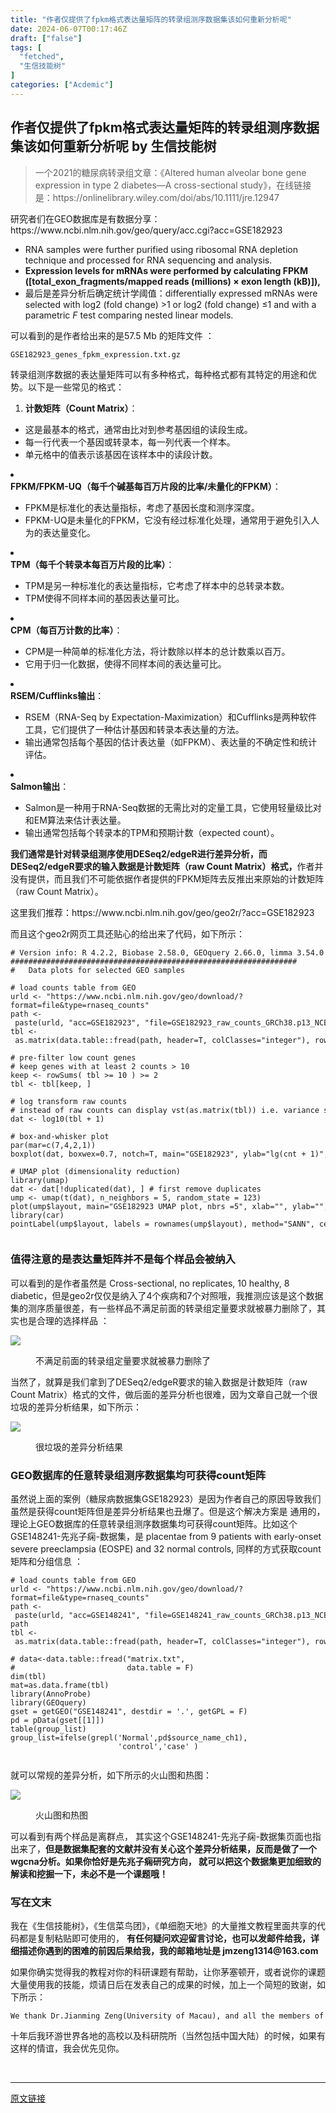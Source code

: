 ```yaml
---
title: "作者仅提供了fpkm格式表达量矩阵的转录组测序数据集该如何重新分析呢"
date: 2024-06-07T00:17:46Z
draft: ["false"]
tags: [
  "fetched",
  "生信技能树"
]
categories: ["Acdemic"]
---
```

作者仅提供了fpkm格式表达量矩阵的转录组测序数据集该如何重新分析呢 by 生信技能树
------
<div><section data-tool="mdnice编辑器" data-website="https://www.mdnice.com"><blockquote data-tool="mdnice编辑器"><span></span><p>一个2021的糖尿病转录组文章：《Altered human alveolar bone gene expression in type 2 diabetes—A cross-sectional study》，在线链接是：https://onlinelibrary.wiley.com/doi/abs/10.1111/jre.12947</p></blockquote><p data-tool="mdnice编辑器">研究者们在GEO数据库是有数据分享：https://www.ncbi.nlm.nih.gov/geo/query/acc.cgi?acc=GSE182923</p><ul data-tool="mdnice编辑器"><li><section>RNA samples were further purified using ribosomal RNA depletion technique and processed for RNA sequencing and analysis.</section></li><li><section><strong>Expression levels for mRNAs were performed by calculating FPKM ([total_exon_fragments/mapped reads (millions) × exon length (kB)]),</strong></section></li><li><section>最后是差异分析后确定统计学阈值：differentially expressed mRNAs were selected with log2 (fold change) &gt;1 or log2 (fold change) ≤1 and with a parametric <em>F</em> test comparing nested linear models.</section></li></ul><p data-tool="mdnice编辑器">可以看到的是作者给出来的是57.5 Mb 的矩阵文件 ：</p><pre data-tool="mdnice编辑器"><span></span><code>GSE182923_genes_fpkm_expression.txt.gz<br></code></pre><p data-tool="mdnice编辑器">转录组测序数据的表达量矩阵可以有多种格式，每种格式都有其特定的用途和优势。以下是一些常见的格式：</p><ol data-tool="mdnice编辑器"><li><section><strong>计数矩阵（Count Matrix）</strong>：</section></li></ol><ul><li><section>这是最基本的格式，通常由比对到参考基因组的读段生成。</section></li><li><section>每一行代表一个基因或转录本，每一列代表一个样本。</section></li><li><section>单元格中的值表示该基因在该样本中的读段计数。</section></li></ul><li><section><strong>FPKM/FPKM-UQ（每千个碱基每百万片段的比率/未量化的FPKM）</strong>：</section></li><ul><li><section>FPKM是标准化的表达量指标，考虑了基因长度和测序深度。</section></li><li><section>FPKM-UQ是未量化的FPKM，它没有经过标准化处理，通常用于避免引入人为的表达量变化。</section></li></ul><li><section><strong>TPM（每千个转录本每百万片段的比率）</strong>：</section></li><ul><li><section>TPM是另一种标准化的表达量指标，它考虑了样本中的总转录本数。</section></li><li><section>TPM使得不同样本间的基因表达量可比。</section></li></ul><li><section><strong>CPM（每百万计数的比率）</strong>：</section></li><ul><li><section>CPM是一种简单的标准化方法，将计数除以样本的总计数乘以百万。</section></li><li><section>它用于归一化数据，使得不同样本间的表达量可比。</section></li></ul><li><section><strong>RSEM/Cufflinks输出</strong>：</section></li><ul><li><section>RSEM（RNA-Seq by Expectation-Maximization）和Cufflinks是两种软件工具，它们提供了一种估计基因和转录本表达量的方法。</section></li><li><section>输出通常包括每个基因的估计表达量（如FPKM）、表达量的不确定性和统计评估。</section></li></ul><li><section><strong>Salmon输出</strong>：</section></li><ul><li><section>Salmon是一种用于RNA-Seq数据的无需比对的定量工具，它使用轻量级比对和EM算法来估计表达量。</section></li><li><section>输出通常包括每个转录本的TPM和预期计数（expected count）。</section></li></ul><p data-tool="mdnice编辑器"><span><strong>我们通常是针对转录组测序使用DESeq2/edgeR进行差异分析，而DESeq2/edgeR要求的输入数据是计数矩阵（raw Count Matrix）格式，</strong></span>作者并没有提供，而且我们不可能依据作者提供的FPKM矩阵去反推出来原始的计数矩阵（raw Count Matrix）。</p><p data-tool="mdnice编辑器">这里我们推荐：https://www.ncbi.nlm.nih.gov/geo/geo2r/?acc=GSE182923</p><p data-tool="mdnice编辑器">而且这个geo2r网页工具还贴心的给出来了代码，如下所示：</p><pre data-tool="mdnice编辑器"><span></span><code><span># Version info: R 4.2.2, Biobase 2.58.0, GEOquery 2.66.0, limma 3.54.0</span><br><span>################################################################</span><br><span>#   Data plots for selected GEO samples</span><br><br><span># load counts table from GEO</span><br>urld &lt;- <span>"https://www.ncbi.nlm.nih.gov/geo/download/?format=file&amp;type=rnaseq_counts"</span><br>path &lt;- paste(urld, <span>"acc=GSE182923"</span>, <span>"file=GSE182923_raw_counts_GRCh38.p13_NCBI.tsv.gz"</span>, sep=<span>"&amp;"</span>);<br>tbl &lt;- as.matrix(data.table::fread(path, header=<span>T</span>, colClasses=<span>"integer"</span>), rownames=<span>1</span>)<br><br><span># pre-filter low count genes</span><br><span># keep genes with at least 2 counts &gt; 10</span><br>keep &lt;- rowSums( tbl &gt;= <span>10</span> ) &gt;= <span>2</span><br>tbl &lt;- tbl[keep, ]<br><br><span># log transform raw counts</span><br><span># instead of raw counts can display vst(as.matrix(tbl)) i.e. variance stabilized counts</span><br>dat &lt;- log10(tbl + <span>1</span>)<br><br><span># box-and-whisker plot</span><br>par(mar=c(<span>7</span>,<span>4</span>,<span>2</span>,<span>1</span>))<br>boxplot(dat, boxwex=<span>0.7</span>, notch=<span>T</span>, main=<span>"GSE182923"</span>, ylab=<span>"lg(cnt + 1)"</span>, outline=<span>F</span>, las=<span>2</span>)<br><br><span># UMAP plot (dimensionality reduction)</span><br><span>library</span>(umap)<br>dat &lt;- dat[!duplicated(dat), ] <span># first remove duplicates</span><br>ump &lt;- umap(t(dat), n_neighbors = <span>5</span>, random_state = <span>123</span>)<br>plot(ump$layout, main=<span>"GSE182923 UMAP plot, nbrs =5"</span>, xlab=<span>""</span>, ylab=<span>""</span>, pch=<span>20</span>, cex=<span>1.5</span>)<br><span>library</span>(car)<br>pointLabel(ump$layout, labels = rownames(ump$layout), method=<span>"SANN"</span>, cex=<span>0.6</span>)<br><br></code></pre><h3 data-tool="mdnice编辑器"><span></span><span>值得注意的是表达量矩阵并不是每个样品会被纳入</span><span></span></h3><p data-tool="mdnice编辑器">可以看到的是作者虽然是 Cross-sectional, no replicates, 10 healthy, 8 diabetic，但是geo2r仅仅是纳入了4个疾病和7个对照哦，我推测应该是这个数据集的测序质量很差，有一些样品不满足前面的转录组定量要求就被暴力删除了，其实也是合理的选择样品 ：</p><p><img data-galleryid="" data-imgfileid="100047444" data-ratio="1.037962962962963" data-s="300,640" data-src="https://mmbiz.qpic.cn/mmbiz_png/cZNhZQ6j4wwrelMUfxPtpza7zYUiblFtajcszOrmClt3oIYoWvGBlBMU93FNQQcLqKiarQthxPAx2420JdicnbV4Q/640?wx_fmt=png&amp;from=appmsg" data-type="png" data-w="1080" src="https://mmbiz.qpic.cn/mmbiz_png/cZNhZQ6j4wwrelMUfxPtpza7zYUiblFtajcszOrmClt3oIYoWvGBlBMU93FNQQcLqKiarQthxPAx2420JdicnbV4Q/640?wx_fmt=png&amp;from=appmsg"></p><figure data-tool="mdnice编辑器"><figcaption>不满足前面的转录组定量要求就被暴力删除了</figcaption></figure><p data-tool="mdnice编辑器">当然了，就算是我们拿到了DESeq2/edgeR要求的输入数据是计数矩阵（raw Count Matrix）格式的文件，做后面的差异分析也很难，因为文章自己就一个很垃圾的差异分析结果，如下所示：</p><p><img data-galleryid="" data-imgfileid="100047446" data-ratio="0.8490740740740741" data-s="300,640" data-src="https://mmbiz.qpic.cn/mmbiz_png/cZNhZQ6j4wwrelMUfxPtpza7zYUiblFtauoic9Gfibk2Pia3ZZ773rOxe7XkSfZ0DUs1s9QQxr1nVYPicAORNcUTftg/640?wx_fmt=png&amp;from=appmsg" data-type="png" data-w="1080" src="https://mmbiz.qpic.cn/mmbiz_png/cZNhZQ6j4wwrelMUfxPtpza7zYUiblFtauoic9Gfibk2Pia3ZZ773rOxe7XkSfZ0DUs1s9QQxr1nVYPicAORNcUTftg/640?wx_fmt=png&amp;from=appmsg"></p><figure data-tool="mdnice编辑器"><figcaption>很垃圾的差异分析结果</figcaption></figure><h3 data-tool="mdnice编辑器"><span></span><span>GEO数据库的任意转录组测序数据集均可获得count矩阵</span><span></span></h3><p data-tool="mdnice编辑器">虽然说上面的案例（糖尿病数据集GSE182923）是因为作者自己的原因导致我们虽然是获得count矩阵但是差异分析结果也丑爆了。但是这个解决方案是 通用的， 理论上GEO数据库的任意转录组测序数据集均可获得count矩阵。比如这个GSE148241-先兆子痫-数据集，是 placentae from 9 patients with early-onset severe preeclampsia (EOSPE) and 32 normal controls, 同样的方式获取count矩阵和分组信息 ：</p><pre data-tool="mdnice编辑器"><span></span><code><span># load counts table from GEO</span><br>urld &lt;- <span>"https://www.ncbi.nlm.nih.gov/geo/download/?format=file&amp;type=rnaseq_counts"</span><br>path &lt;- paste(urld, <span>"acc=GSE148241"</span>, <span>"file=GSE148241_raw_counts_GRCh38.p13_NCBI.tsv.gz"</span>, sep=<span>"&amp;"</span>);<br>path<br>tbl &lt;- as.matrix(data.table::fread(path, header=<span>T</span>, colClasses=<span>"integer"</span>), rownames=<span>1</span>)<br><br><span># data&lt;-data.table::fread("matrix.txt",</span><br><span>#                         data.table = F)</span><br>dim(tbl)<br>mat=as.data.frame(tbl) <br><span>library</span>(AnnoProbe)<br><span>library</span>(GEOquery) <br>gset = getGEO(<span>"GSE148241"</span>, destdir = <span>'.'</span>, getGPL = <span>F</span>) <br>pd = pData(gset[[<span>1</span>]]) <br>table(group_list)<br>group_list=ifelse(grepl(<span>'Normal'</span>,pd$source_name_ch1),<br>                        <span>'control'</span>,<span>'case'</span> )<br><br></code></pre><p data-tool="mdnice编辑器">就可以常规的差异分析，如下所示的火山图和热图：</p><p><img data-galleryid="" data-imgfileid="100047445" data-ratio="0.43333333333333335" data-s="300,640" data-src="https://mmbiz.qpic.cn/mmbiz_png/cZNhZQ6j4wwrelMUfxPtpza7zYUiblFtasSqPoeicKjQ7VRhzh8Y9605hwFePEzNbCQPq7Hy5PQ06TYRZQWowACg/640?wx_fmt=png&amp;from=appmsg" data-type="png" data-w="1080" src="https://mmbiz.qpic.cn/mmbiz_png/cZNhZQ6j4wwrelMUfxPtpza7zYUiblFtasSqPoeicKjQ7VRhzh8Y9605hwFePEzNbCQPq7Hy5PQ06TYRZQWowACg/640?wx_fmt=png&amp;from=appmsg"></p><figure data-tool="mdnice编辑器"><figcaption>火山图和热图</figcaption></figure><p data-tool="mdnice编辑器">可以看到有两个样品是离群点， 其实这个GSE148241-先兆子痫-数据集页面也指出来了，<strong>但是数据集配套的文献并没有关心这个差异分析结果，反而是做了一个wgcna分析。如果你恰好是先兆子痫研究方向， 就可以把这个数据集更加细致的解读和挖掘一下，未必不是一个课题哦！</strong></p></section><h3 data-tool="mdnice编辑器">写在文末</h3><p data-tool="mdnice编辑器"><span>我在《</span>生信技能树<span>》，《生信菜鸟团》，《单细胞天地》的大量推文教程里面共享的代码都是复制粘贴即可使用的， </span><span><strong>有任何疑问欢迎留言讨论，也可以发邮件给我，详细描述你遇到的困难的前因后果给我，我的邮箱地址是 jmzeng1314@163.com</strong></span></p><p data-tool="mdnice编辑器">如果你确实觉得我的教程对你的科研课题有帮助，让你茅塞顿开，或者说你的课题大量使用我的技能，烦请日后在发表自己的成果的时候，加上一个简短的致谢，如下所示：</p><pre data-tool="mdnice编辑器"><span data-lazy-bgimg="https://mmbiz.qpic.cn/mmbiz_svg/GqIlejFTbNjwekMlGTsw0UdJEGMZheib7tFsVlfZwvFrSH5OIQEwKvRlPsu7tuHAEBibwBnOJbb0m7ibibx8vef24fOnFVpwlFicp/640?wx_fmt=svg" data-fail="0"></span><code>We thank Dr.Jianming Zeng(University of Macau), and all the members of his bioinformatics team, biotrainee, <span>for</span> generously sharing their experience and codes.<br></code></pre><p data-tool="mdnice编辑器">十年后我环游世界各地的高校以及科研院所（当然包括中国大陆）的时候，如果有这样的情谊，我会优先见你。</p><p><br></p><p><mp-style-type data-value="3"></mp-style-type></p></div>  
<hr>
<a href="https://mp.weixin.qq.com/s/XrgUnJLlT1o15p_Wz2UVBA",target="_blank" rel="noopener noreferrer">原文链接</a>
